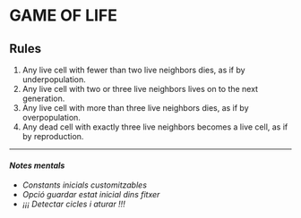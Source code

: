 
# GAME OF LIFE

## Rules

1. Any live cell with fewer than two live neighbors dies, as if by underpopulation.
2. Any live cell with two or three live neighbors lives on to the next generation.
3. Any live cell with more than three live neighbors dies, as if by overpopulation.
4. Any dead cell with exactly three live neighbors becomes a live cell, as if by reproduction.

---

#### *Notes mentals*

- *Constants inicials customitzables*
- *Opció guardar estat inicial dins fitxer*
- *¡¡¡ Detectar cicles i aturar !!!*